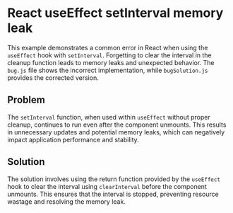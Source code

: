 # React useEffect setInterval memory leak
This example demonstrates a common error in React when using the `useEffect` hook with `setInterval`.  Forgetting to clear the interval in the cleanup function leads to memory leaks and unexpected behavior. The `bug.js` file shows the incorrect implementation, while `bugSolution.js` provides the corrected version.

## Problem
The `setInterval` function, when used within `useEffect` without proper cleanup, continues to run even after the component unmounts. This results in unnecessary updates and potential memory leaks, which can negatively impact application performance and stability. 

## Solution
The solution involves using the return function provided by the `useEffect` hook to clear the interval using `clearInterval` before the component unmounts. This ensures that the interval is stopped, preventing resource wastage and resolving the memory leak.
